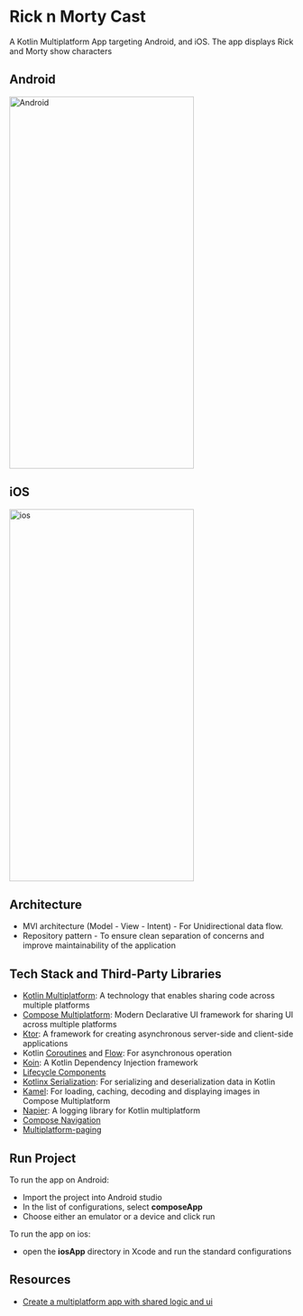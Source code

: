 # Rick n Morty Cast

A Kotlin Multiplatform App targeting Android, and iOS. The app displays Rick and Morty show characters


## Android
<img src="https://github.com/BKinya/RickAndMorty-KMP/blob/add_gifs/media/android.gif" alt="Android" width="327" height="660">

## iOS
<img src="https://github.com/BKinya/RickAndMorty-KMP/blob/add_gifs/media/ios.gif" alt="ios" width="327" height="660" >

## Architecture
- MVI architecture (Model - View - Intent) - For Unidirectional data flow.
- Repository pattern - To ensure clean separation of concerns and improve maintainability of the application

## Tech Stack and Third-Party Libraries
- [Kotlin Multiplatform](https://kotlinlang.org/docs/multiplatform.html): A technology that enables 
sharing code across multiple platforms
- [Compose Multiplatform](https://www.jetbrains.com/lp/compose-multiplatform/): Modern Declarative 
UI framework for sharing UI across multiple platforms
- [Ktor](https://ktor.io): A framework for creating asynchronous server-side and client-side applications
- Kotlin [Coroutines](https://kotlinlang.org/docs/coroutines-overview.html) and [Flow](https://kotlinlang.org/api/kotlinx.coroutines/kotlinx-coroutines-core/kotlinx.coroutines.flow/): 
For asynchronous operation
- [Koin](https://insert-koin.io): A Kotlin Dependency Injection framework
- [Lifecycle Components]()
- [Kotlinx Serialization](https://github.com/Kotlin/kotlinx.serialization): For serializing and 
deserialization data in Kotlin
- [Kamel](https://github.com/Kamel-Media/Kamel): For loading, caching, decoding and displaying images 
in Compose Multiplatform
- [Napier](https://github.com/AAkira/Napier): A logging library for Kotlin multiplatform
- [Compose Navigation](https://www.jetbrains.com/help/kotlin-multiplatform-dev/compose-navigation-routing.html)
- [Multiplatform-paging](https://github.com/cashapp/multiplatform-paging)

## Run Project
To run the app on Android:
- Import the project into Android studio 
- In the list of configurations, select **composeApp**
- Choose either an emulator or a device and click run

To run the app on ios:
- open the **iosApp** directory in Xcode and run the standard configurations

## Resources
- [Create a multiplatform app with shared logic and ui](https://www.jetbrains.com/help/kotlin-multiplatform-dev/compose-multiplatform-create-first-app.html)


